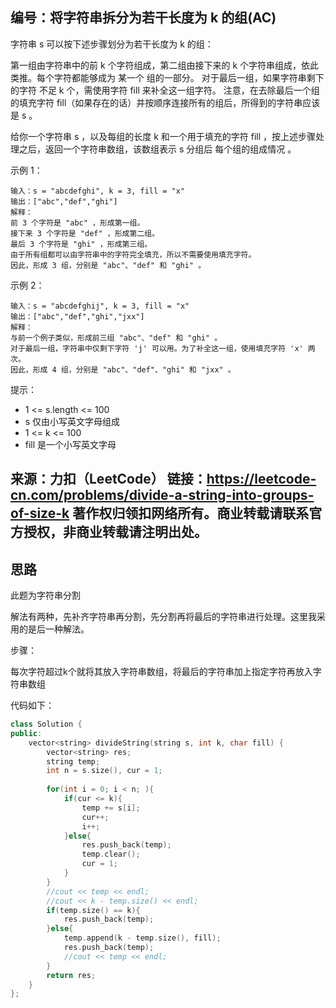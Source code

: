 ## 编号：将字符串拆分为若干长度为 k 的组(AC)

字符串 s 可以按下述步骤划分为若干长度为 k 的组：

第一组由字符串中的前 k 个字符组成，第二组由接下来的 k 个字符串组成，依此类推。每个字符都能够成为 某一个 组的一部分。
对于最后一组，如果字符串剩下的字符 不足 k 个，需使用字符 fill 来补全这一组字符。
注意，在去除最后一个组的填充字符 fill（如果存在的话）并按顺序连接所有的组后，所得到的字符串应该是 s 。

给你一个字符串 s ，以及每组的长度 k 和一个用于填充的字符 fill ，按上述步骤处理之后，返回一个字符串数组，该数组表示 s 分组后 每个组的组成情况 。



示例 1：
```
输入：s = "abcdefghi", k = 3, fill = "x"
输出：["abc","def","ghi"]
解释：
前 3 个字符是 "abc" ，形成第一组。
接下来 3 个字符是 "def" ，形成第二组。
最后 3 个字符是 "ghi" ，形成第三组。
由于所有组都可以由字符串中的字符完全填充，所以不需要使用填充字符。
因此，形成 3 组，分别是 "abc"、"def" 和 "ghi" 。
```
示例 2：
```
输入：s = "abcdefghij", k = 3, fill = "x"
输出：["abc","def","ghi","jxx"]
解释：
与前一个例子类似，形成前三组 "abc"、"def" 和 "ghi" 。
对于最后一组，字符串中仅剩下字符 'j' 可以用。为了补全这一组，使用填充字符 'x' 两次。
因此，形成 4 组，分别是 "abc"、"def"、"ghi" 和 "jxx" 。
```
提示：

* 1 <= s.length <= 100
* s 仅由小写英文字母组成
* 1 <= k <= 100
* fill 是一个小写英文字母

来源：力扣（LeetCode）
链接：https://leetcode-cn.com/problems/divide-a-string-into-groups-of-size-k
著作权归领扣网络所有。商业转载请联系官方授权，非商业转载请注明出处。
---
## 思路

此题为字符串分割

解法有两种，先补齐字符串再分割，先分割再将最后的字符串进行处理。这里我采用的是后一种解法。

步骤：

每次字符超过k个就将其放入字符串数组，将最后的字符串加上指定字符再放入字符串数组

代码如下：
```c++
class Solution {
public:
    vector<string> divideString(string s, int k, char fill) {
        vector<string> res;
        string temp;
        int n = s.size(), cur = 1;
        
        for(int i = 0; i < n; ){
            if(cur <= k){
                temp += s[i];
                cur++;
                i++;
            }else{
                res.push_back(temp);
                temp.clear();
                cur = 1;
            }
        }
        //cout << temp << endl;
        //cout << k - temp.size() << endl;
        if(temp.size() == k){
            res.push_back(temp);
        }else{
            temp.append(k - temp.size(), fill);
            res.push_back(temp);
            //cout << temp << endl;
        }
        return res;
    }
};
```